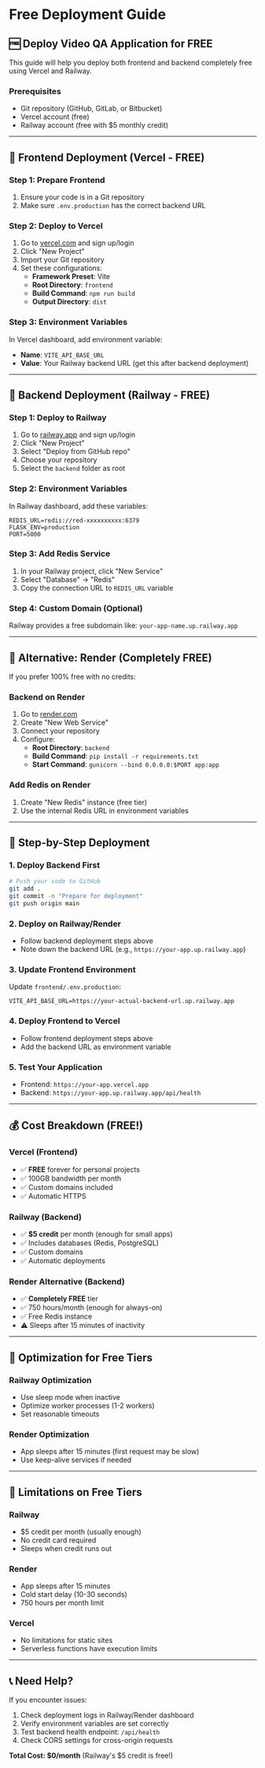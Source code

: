 # Free Deployment Guide

## 🆓 Deploy Video QA Application for FREE

This guide will help you deploy both frontend and backend completely free using Vercel and Railway.

### Prerequisites
- Git repository (GitHub, GitLab, or Bitbucket)
- Vercel account (free)
- Railway account (free with $5 monthly credit)

---

## 🎨 Frontend Deployment (Vercel - FREE)

### Step 1: Prepare Frontend
1. Ensure your code is in a Git repository
2. Make sure `.env.production` has the correct backend URL

### Step 2: Deploy to Vercel
1. Go to [vercel.com](https://vercel.com) and sign up/login
2. Click "New Project"
3. Import your Git repository
4. Set these configurations:
   - **Framework Preset**: Vite
   - **Root Directory**: `frontend`
   - **Build Command**: `npm run build`
   - **Output Directory**: `dist`

### Step 3: Environment Variables
In Vercel dashboard, add environment variable:
- **Name**: `VITE_API_BASE_URL`
- **Value**: Your Railway backend URL (get this after backend deployment)

---

## 🚀 Backend Deployment (Railway - FREE)

### Step 1: Deploy to Railway
1. Go to [railway.app](https://railway.app) and sign up/login
2. Click "New Project"
3. Select "Deploy from GitHub repo"
4. Choose your repository
5. Select the `backend` folder as root

### Step 2: Environment Variables
In Railway dashboard, add these variables:
```
REDIS_URL=redis://red-xxxxxxxxxx:6379
FLASK_ENV=production
PORT=5000
```

### Step 3: Add Redis Service
1. In your Railway project, click "New Service"
2. Select "Database" → "Redis"
3. Copy the connection URL to `REDIS_URL` variable

### Step 4: Custom Domain (Optional)
Railway provides a free subdomain like: `your-app-name.up.railway.app`

---

## 🔧 Alternative: Render (Completely FREE)

If you prefer 100% free with no credits:

### Backend on Render
1. Go to [render.com](https://render.com)
2. Create "New Web Service"
3. Connect your repository
4. Configure:
   - **Root Directory**: `backend`
   - **Build Command**: `pip install -r requirements.txt`
   - **Start Command**: `gunicorn --bind 0.0.0.0:$PORT app:app`

### Add Redis on Render
1. Create "New Redis" instance (free tier)
2. Use the internal Redis URL in environment variables

---

## 📝 Step-by-Step Deployment

### 1. Deploy Backend First
```bash
# Push your code to GitHub
git add .
git commit -m "Prepare for deployment"
git push origin main
```

### 2. Deploy on Railway/Render
- Follow backend deployment steps above
- Note down the backend URL (e.g., `https://your-app.up.railway.app`)

### 3. Update Frontend Environment
Update `frontend/.env.production`:
```
VITE_API_BASE_URL=https://your-actual-backend-url.up.railway.app
```

### 4. Deploy Frontend to Vercel
- Follow frontend deployment steps above
- Add the backend URL as environment variable

### 5. Test Your Application
- Frontend: `https://your-app.vercel.app`
- Backend: `https://your-app.up.railway.app/api/health`

---

## 💰 Cost Breakdown (FREE!)

### Vercel (Frontend)
- ✅ **FREE** forever for personal projects
- ✅ 100GB bandwidth per month
- ✅ Custom domains included
- ✅ Automatic HTTPS

### Railway (Backend)
- ✅ **$5 credit** per month (enough for small apps)
- ✅ Includes databases (Redis, PostgreSQL)
- ✅ Custom domains
- ✅ Automatic deployments

### Render Alternative (Backend)
- ✅ **Completely FREE** tier
- ✅ 750 hours/month (enough for always-on)
- ✅ Free Redis instance
- ⚠️ Sleeps after 15 minutes of inactivity

---

## 🔧 Optimization for Free Tiers

### Railway Optimization
- Use sleep mode when inactive
- Optimize worker processes (1-2 workers)
- Set reasonable timeouts

### Render Optimization
- App sleeps after 15 minutes (first request may be slow)
- Use keep-alive services if needed

---

## 🚨 Limitations on Free Tiers

### Railway
- $5 credit per month (usually enough)
- No credit card required
- Sleeps when credit runs out

### Render
- App sleeps after 15 minutes
- Cold start delay (10-30 seconds)
- 750 hours per month limit

### Vercel
- No limitations for static sites
- Serverless functions have execution limits

---

## 📞 Need Help?

If you encounter issues:
1. Check deployment logs in Railway/Render dashboard
2. Verify environment variables are set correctly
3. Test backend health endpoint: `/api/health`
4. Check CORS settings for cross-origin requests

**Total Cost: $0/month** (Railway's $5 credit is free!)